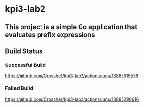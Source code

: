 # kpi3-lab2

This project is a simple Go application that evaluates prefix expressions
---

## Build Status

### Successful Build
https://github.com/Crosshell/kpi3-lab2/actions/runs/13885515576

### Failed Build
https://github.com/Crosshell/kpi3-lab2/actions/runs/13885290616